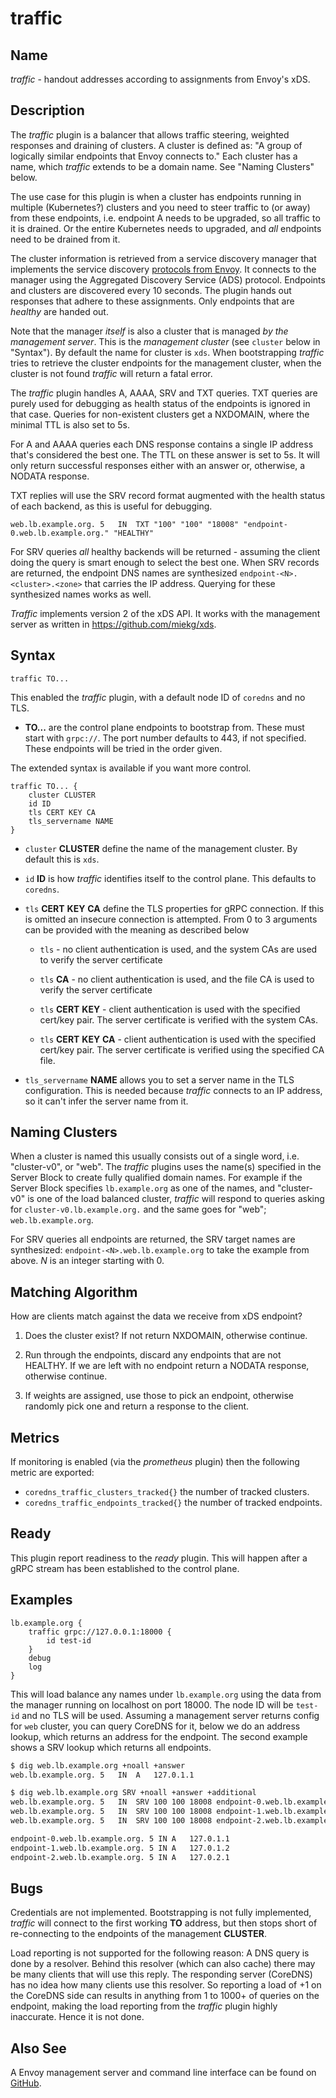 # traffic

## Name

*traffic* - handout addresses according to assignments from Envoy's xDS.

## Description

The *traffic* plugin is a balancer that allows traffic steering, weighted responses and draining
of clusters. A cluster is defined as: "A group of logically similar endpoints that Envoy
connects to." Each cluster has a name, which *traffic* extends to be a domain name. See "Naming
Clusters" below.

The use case for this plugin is when a cluster has endpoints running in multiple (Kubernetes?)
clusters and you need to steer traffic to (or away) from these endpoints, i.e. endpoint A needs to
be upgraded, so all traffic to it is drained. Or the entire Kubernetes needs to upgraded, and *all*
endpoints need to be drained from it.

The cluster information is retrieved from a service discovery manager that implements the service
discovery [protocols from Envoy](https://www.envoyproxy.io/docs/envoy/latest/api-docs/xds_protocol).
It connects to the manager using the Aggregated Discovery Service (ADS) protocol. Endpoints and
clusters are discovered every 10 seconds. The plugin hands out responses that adhere to these
assignments. Only endpoints that are *healthy* are handed out.

Note that the manager *itself* is also a cluster that is managed *by the management server*. This is
the *management cluster* (see `cluster` below in "Syntax"). By default the name for cluster is `xds`.
When bootstrapping *traffic* tries to retrieve the cluster endpoints for the management cluster,
when the cluster is not found *traffic* will return a fatal error.

The *traffic* plugin handles A, AAAA, SRV and TXT queries. TXT queries are purely used for debugging
as health status of the endpoints is ignored in that case.
Queries for non-existent clusters get a NXDOMAIN, where the minimal TTL is also set to 5s.

For A and AAAA queries each DNS response contains a single IP address that's considered the best
one. The TTL on these answer is set to 5s. It will only return successful responses either with an
answer or, otherwise, a NODATA response.

TXT replies will use the SRV record format augmented with the health status of each backend, as this
is useful for debugging.

~~~
web.lb.example.org.	5	IN	TXT	"100" "100" "18008" "endpoint-0.web.lb.example.org." "HEALTHY"
~~~

For SRV queries *all* healthy backends will be returned - assuming the client doing the query
is smart enough to select the best one. When SRV records are returned, the endpoint DNS names
are synthesized `endpoint-<N>.<cluster>.<zone>` that carries the IP address. Querying for these
synthesized names works as well.

*Traffic* implements version 2 of the xDS API. It works with the management server as written in
<https://github.com/miekg/xds>.

## Syntax

~~~
traffic TO...
~~~

This enabled the *traffic* plugin, with a default node ID of `coredns` and no TLS.

 *  **TO...** are the control plane endpoints to bootstrap from. These must start with `grpc://`. The
    port number defaults to 443, if not specified. These endpoints will be tried in the order given.

The extended syntax is available if you want more control.

~~~
traffic TO... {
    cluster CLUSTER
    id ID
    tls CERT KEY CA
    tls_servername NAME
}
~~~

 *  `cluster` **CLUSTER** define the name of the management cluster. By default this is `xds`.

 *  `id` **ID** is how *traffic* identifies itself to the control plane. This defaults to `coredns`.

 *  `tls` **CERT** **KEY** **CA** define the TLS properties for gRPC connection. If this is omitted
    an insecure connection is attempted. From 0 to 3 arguments can be provided with the meaning as
    described below

     -  `tls` - no client authentication is used, and the system CAs are used to verify the server
        certificate

     -  `tls` **CA** - no client authentication is used, and the file CA is used to verify the
        server certificate

     -  `tls` **CERT** **KEY** - client authentication is used with the specified cert/key pair. The
        server certificate is verified with the system CAs.

     -  `tls` **CERT** **KEY** **CA** - client authentication is used with the specified cert/key
        pair. The server certificate is verified using the specified CA file.

 *  `tls_servername` **NAME** allows you to set a server name in the TLS configuration. This is
    needed because *traffic* connects to an IP address, so it can't infer the server name from it.

## Naming Clusters

When a cluster is named this usually consists out of a single word, i.e. "cluster-v0", or "web".
The *traffic* plugins uses the name(s) specified in the Server Block to create fully qualified
domain names. For example if the Server Block specifies `lb.example.org` as one of the names,
and "cluster-v0" is one of the load balanced cluster, *traffic* will respond to queries asking for
`cluster-v0.lb.example.org.` and the same goes for "web"; `web.lb.example.org`.

For SRV queries all endpoints are returned, the SRV target names are synthesized:
`endpoint-<N>.web.lb.example.org` to take the example from above. *N* is an integer starting with 0.

## Matching Algorithm

How are clients match against the data we receive from xDS endpoint?

1.  Does the cluster exist? If not return NXDOMAIN, otherwise continue.

2.  Run through the endpoints, discard any endpoints that are not HEALTHY. If we are left with no
    endpoint return a NODATA response, otherwise continue.

3.  If weights are assigned, use those to pick an endpoint, otherwise randomly pick one and return a
    response to the client.

## Metrics

If monitoring is enabled (via the *prometheus* plugin) then the following metric are exported:

 *  `coredns_traffic_clusters_tracked{}` the number of tracked clusters.
 *  `coredns_traffic_endpoints_tracked{}` the number of tracked endpoints.

## Ready

This plugin report readiness to the *ready* plugin. This will happen after a gRPC stream has been
established to the control plane.

## Examples

~~~
lb.example.org {
    traffic grpc://127.0.0.1:18000 {
        id test-id
    }
    debug
    log
}
~~~

This will load balance any names under `lb.example.org` using the data from the manager running on
localhost on port 18000. The node ID will be `test-id` and no TLS will be used. Assuming a
management server returns config for `web` cluster, you can query CoreDNS for it, below we do an
address lookup, which returns an address for the endpoint. The second example shows a SRV lookup
which returns all endpoints.

~~~ sh
$ dig web.lb.example.org +noall +answer
web.lb.example.org.	5	IN	A	127.0.1.1

$ dig web.lb.example.org SRV +noall +answer +additional
web.lb.example.org.	5	IN	SRV	100 100 18008 endpoint-0.web.lb.example.org.
web.lb.example.org.	5	IN	SRV	100 100 18008 endpoint-1.web.lb.example.org.
web.lb.example.org.	5	IN	SRV	100 100 18008 endpoint-2.web.lb.example.org.

endpoint-0.web.lb.example.org. 5 IN	A	127.0.1.1
endpoint-1.web.lb.example.org. 5 IN	A	127.0.1.2
endpoint-2.web.lb.example.org. 5 IN	A	127.0.2.1
~~~

## Bugs

Credentials are not implemented. Bootstrapping is not fully implemented, *traffic* will connect to
the first working **TO** address, but then stops short of re-connecting to the endpoints of the
management **CLUSTER**.

Load reporting is not supported for the following reason: A DNS query is done by a resolver.
Behind this resolver (which can also cache) there may be many clients that will use this reply. The
responding server (CoreDNS) has no idea how many clients use this resolver. So reporting a load of
+1 on the CoreDNS side can results in anything from 1 to 1000+ of queries on the endpoint, making
the load reporting from the *traffic* plugin highly inaccurate. Hence it is not done.

## Also See

A Envoy management server and command line interface can be found on
[GitHub](https://github.com/miekg/xds).
